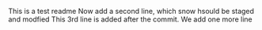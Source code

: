 This is a test readme
Now add a second line, which snow hsould be staged and modfied
This 3rd line is added after the commit. We add one more line